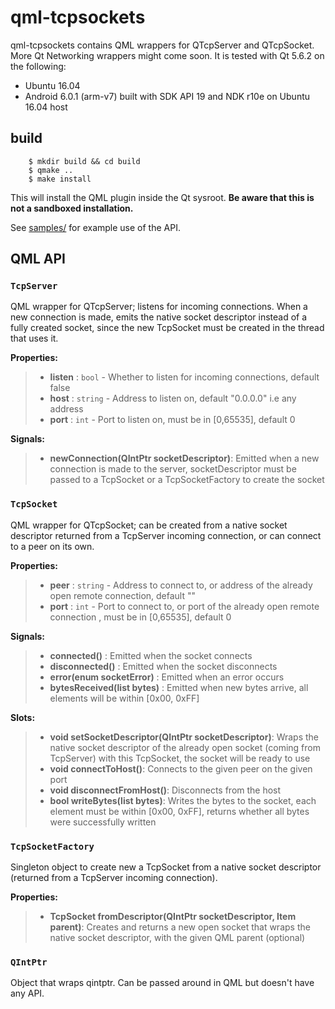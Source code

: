 qml-tcpsockets
==============

qml-tcpsockets contains QML wrappers for QTcpServer and QTcpSocket. More Qt Networking wrappers might come soon. It is
tested with Qt 5.6.2 on the following:

  - Ubuntu 16.04
  - Android 6.0.1 (arm-v7) built with SDK API 19 and NDK r10e on Ubuntu 16.04 host

build
-----

```
    $ mkdir build && cd build
    $ qmake ..
    $ make install
```

This will install the QML plugin inside the Qt sysroot. **Be aware that this is not a sandboxed installation.**

See [samples/](samples/) for example use of the API.

QML API
-------

### `TcpServer`

QML wrapper for QTcpServer; listens for incoming connections. When a new connection is made, emits the native socket
descriptor instead of a fully created socket, since the new TcpSocket must be created in the thread that uses it.

**Properties:**

>  - **listen** :   `bool` -    Whether to listen for incoming connections, default false
>  - **host** :     `string` -  Address to listen on, default "0.0.0.0" i.e any address
>  - **port** :     `int` -     Port to listen on, must be in [0,65535], default 0

**Signals:**

>  - **newConnection(QIntPtr socketDescriptor)**: Emitted when a new connection is made to the server, socketDescriptor must be passed to a TcpSocket or a TcpSocketFactory to create the socket

### `TcpSocket`

QML wrapper for QTcpSocket; can be created from a native socket descriptor returned from a TcpServer incoming
connection, or can connect to a peer on its own.

**Properties:**

>  - **peer** :     `string` -  Address to connect to, or address of the already open remote connection, default ""
>  - **port** :     `int` -     Port to connect to, or port of the already open remote connection , must be in [0,65535], default 0

**Signals:**

>  - **connected()** :                      Emitted when the socket connects
>  - **disconnected()** :                   Emitted when the socket disconnects
>  - **error(enum socketError)** :          Emitted when an error occurs
>  - **bytesReceived(list<int> bytes)** :   Emitted when new bytes arrive, all elements will be within [0x00, 0xFF]

**Slots:**

>  - **void setSocketDescriptor(QIntPtr socketDescriptor)**: Wraps the native socket descriptor of the already open socket (coming from TcpServer) with this TcpSocket, the socket will be ready to use
>  - **void connectToHost()**:                               Connects to the given peer on the given port
>  - **void disconnectFromHost()**:                          Disconnects from the host
>  - **bool writeBytes(list<int> bytes)**:                   Writes the bytes to the socket, each element must be within [0x00, 0xFF], returns whether all bytes were successfully written

### `TcpSocketFactory`

Singleton object to create new a TcpSocket from a native socket descriptor (returned from a TcpServer incoming
connection).

**Properties:**

>  - **TcpSocket fromDescriptor(QIntPtr socketDescriptor, Item parent)**: Creates and returns a new open socket that wraps the native socket descriptor, with the given QML parent (optional)

### `QIntPtr`

Object that wraps qintptr. Can be passed around in QML but doesn't have any API.
